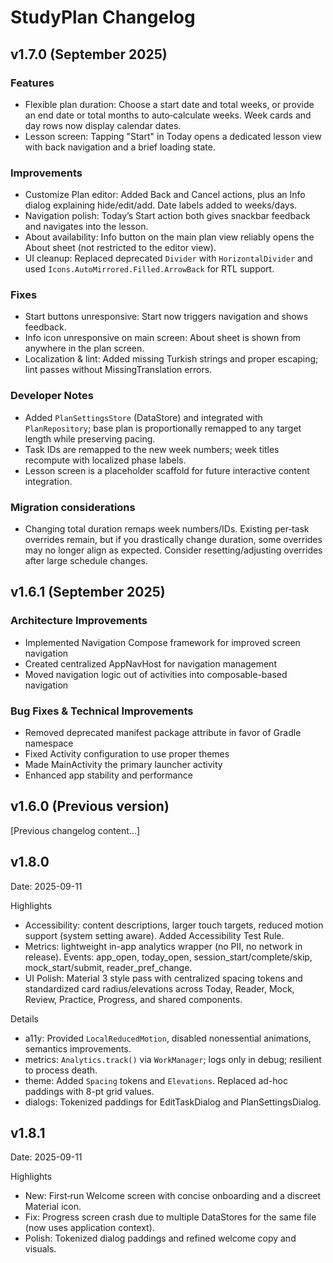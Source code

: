 # StudyPlan Changelog

## v1.7.0 (September 2025)

### Features
- Flexible plan duration: Choose a start date and total weeks, or provide an end date or total months to auto‑calculate weeks. Week cards and day rows now display calendar dates.
- Lesson screen: Tapping "Start" in Today opens a dedicated lesson view with back navigation and a brief loading state.

### Improvements
- Customize Plan editor: Added Back and Cancel actions, plus an Info dialog explaining hide/edit/add. Date labels added to weeks/days.
- Navigation polish: Today’s Start action both gives snackbar feedback and navigates into the lesson.
- About availability: Info button on the main plan view reliably opens the About sheet (not restricted to the editor view).
- UI cleanup: Replaced deprecated `Divider` with `HorizontalDivider` and used `Icons.AutoMirrored.Filled.ArrowBack` for RTL support.

### Fixes
- Start buttons unresponsive: Start now triggers navigation and shows feedback.
- Info icon unresponsive on main screen: About sheet is shown from anywhere in the plan screen.
- Localization & lint: Added missing Turkish strings and proper escaping; lint passes without MissingTranslation errors.

### Developer Notes
- Added `PlanSettingsStore` (DataStore) and integrated with `PlanRepository`; base plan is proportionally remapped to any target length while preserving pacing.
- Task IDs are remapped to the new week numbers; week titles recompute with localized phase labels.
- Lesson screen is a placeholder scaffold for future interactive content integration.

### Migration considerations
- Changing total duration remaps week numbers/IDs. Existing per‑task overrides remain, but if you drastically change duration, some overrides may no longer align as expected. Consider resetting/adjusting overrides after large schedule changes.

## v1.6.1 (September 2025)

### Architecture Improvements
- Implemented Navigation Compose framework for improved screen navigation
- Created centralized AppNavHost for navigation management
- Moved navigation logic out of activities into composable-based navigation

### Bug Fixes & Technical Improvements
- Removed deprecated manifest package attribute in favor of Gradle namespace
- Fixed Activity configuration to use proper themes
- Made MainActivity the primary launcher activity
- Enhanced app stability and performance

## v1.6.0 (Previous version)

[Previous changelog content...]
## v1.8.0

Date: 2025-09-11

Highlights
- Accessibility: content descriptions, larger touch targets, reduced motion support (system setting aware). Added Accessibility Test Rule.
- Metrics: lightweight in-app analytics wrapper (no PII, no network in release). Events: app_open, today_open, session_start/complete/skip, mock_start/submit, reader_pref_change.
- UI Polish: Material 3 style pass with centralized spacing tokens and standardized card radius/elevations across Today, Reader, Mock, Review, Practice, Progress, and shared components.

Details
- a11y: Provided `LocalReducedMotion`, disabled nonessential animations, semantics improvements.
- metrics: `Analytics.track()` via `WorkManager`; logs only in debug; resilient to process death.
- theme: Added `Spacing` tokens and `Elevations`. Replaced ad-hoc paddings with 8-pt grid values.
- dialogs: Tokenized paddings for EditTaskDialog and PlanSettingsDialog.
## v1.8.1

Date: 2025-09-11

Highlights
- New: First‑run Welcome screen with concise onboarding and a discreet Material icon.
- Fix: Progress screen crash due to multiple DataStores for the same file (now uses application context).
- Polish: Tokenized dialog paddings and refined welcome copy and visuals.
